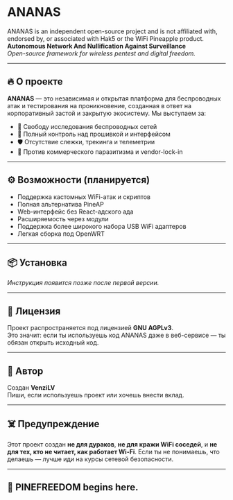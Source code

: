 # ANANAS
ANANAS is an independent open-source project and is not affiliated with, endorsed by, or associated with Hak5 or the WiFi Pineapple product.
**Autonomous Network And Nullification Against Surveillance**  
*Open-source framework for wireless pentest and digital freedom.*

---

## 🔥 О проекте

**ANANAS** — это независимая и открытая платформа для беспроводных атак и тестирования на проникновение, созданная в ответ на корпоративный застой и закрытую экосистему. Мы выступаем за:

- 📡 Свободу исследования беспроводных сетей  
- 🧠 Полный контроль над прошивкой и интерфейсом  
- 🛡️ Отсутствие слежки, трекинга и телеметрии  
- 🚫 Против коммерческого паразитизма и vendor-lock-in

---

## ⚙️ Возможности (планируется)

- Поддержка кастомных WiFi-атак и скриптов
- Полная альтернатива PineAP
- Web-интерфейс без React-адского ада
- Расширяемость через модули
- Поддержка более широкого набора USB WiFi адаптеров
- Легкая сборка под OpenWRT

---

## 📦 Установка

_Инструкция появится позже после первой версии._

---

## 📜 Лицензия

Проект распространяется под лицензией **GNU AGPLv3**.  
Это значит: если ты используешь код ANANAS даже в веб-сервисе — ты обязан открыть исходный код.

---

## 🧠 Автор

Создан **VenziLV**  
Пиши, если используешь проект или хочешь внести вклад.

---

## ☠️ Предупреждение

Этот проект создан **не для дураков**, **не для кражи WiFi соседей**, и **не для тех, кто не читает, как работает Wi-Fi**. Если ты не понимаешь, что делаешь — лучше иди на курсы сетевой безопасности.

---

## 🤘 PINEFREEDOM begins here.
